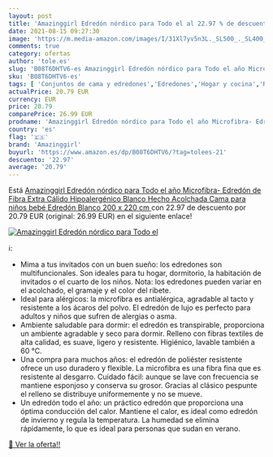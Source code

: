```yaml
---
layout: post
title: 'Amazinggirl Edredón nórdico para Todo el al 22.97 % de descuento'
date: 2021-08-15 09:27:30
image: 'https://m.media-amazon.com/images/I/31Xl7yv5n3L._SL500_._SL400_.jpg'
comments: true
category: ofertas
author: 'tole.es'
slug: 'B08T6DHTV6-es Amazinggirl Edredón nórdico para Todo el año Microfibra-...'
sku: 'B08T6DHTV6-es'
tags: [ 'Conjuntos de cama y edredones','Edredones','Hogar y cocina','Ropa de cama y almohadas','Textiles del hogar','amazinggirl','bebé', ]
actualPrice: 20.79 EUR
currency: EUR
price: 20.79
comparePrice: 26.99 EUR
prodname: 'Amazinggirl Edredón nórdico para Todo el año Microfibra- Edredón de Fibra Extra Cálido Hipoalergénico Blanco Hecho Acolchada Cama para niños bebé  Edredón Blanco  200 x 220 cm '
country: 'es'
flag: '🇪🇸'
brand: 'Amazinggirl'
buyurl: 'https://www.amazon.es/dp/B08T6DHTV6/?tag=tolees-21'
descuento: '22.97'
average: '20.79'
---
```


Está [Amazinggirl Edredón nórdico para Todo el año Microfibra- Edredón de Fibra Extra Cálido Hipoalergénico Blanco Hecho Acolchada Cama para niños bebé  Edredón Blanco  200 x 220 cm ](https://www.amazon.es/dp/B08T6DHTV6/?tag=tolees-21) con 22.97 de descuento por 20.79 EUR (original: 26.99 EUR) en el siguiente enlace!

[![Amazinggirl Edredón nórdico para Todo el](https://m.media-amazon.com/images/I/31Xl7yv5n3L._SL500_._SL400_.jpg)](https://www.amazon.es/dp/B08T6DHTV6/?tag=tolees-21)

ℹ️:

- Mima a tus invitados con un buen sueño: los edredones son multifuncionales. Son ideales para tu hogar, dormitorio, la habitación de invitados o el cuarto de los niños. Nota: los edredones pueden variar en el acolchado, el gramaje y el color del ribete.
- Ideal para alérgicos: la microfibra es antialérgica, agradable al tacto y resistente a los ácaros del polvo. El edredón de lujo es perfecto para adultos y niños que sufren de alergias o asma.
- Ambiente saludable para dormir: el edredón es transpirable, proporciona un ambiente agradable y seco para dormir. Relleno con fibras textiles de alta calidad, es suave, ligero y resistente. Higiénico, lavable también a 60 °C.
- Una compra para muchos años: el edredón de poliéster resistente ofrece un uso duradero y flexible. La microfibra es una fibra fina que es resistente al desgarro. Cuidado fácil: aunque se lave con frecuencia se mantiene esponjoso y conserva su grosor. Gracias al clásico pespunte el relleno se distribuye uniformemente y no se mueve.
- Un edredón todo el año: un práctico edredón que proporciona una óptima conducción del calor. Mantiene el calor, es ideal como edredón de invierno y regula la temperatura. La humedad se elimina rápidamente, lo que es ideal para personas que sudan en verano.

[🛒 Ver la oferta!!](https://www.amazon.es/dp/B08T6DHTV6/?tag=tolees-21)
